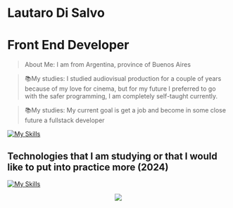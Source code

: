 
# Lautaro Di Salvo

# Front End Developer


> About Me: I am from Argentina, province of Buenos Aires

> 📚My studies: I studied audiovisual production for a couple of years because of my love for cinema, but for my future I preferred to go with the safer programming, I am completely self-taught currently.

> 📚My studies: My current goal is get a job and become in some close future a fullstack developer

[![My Skills](https://skillicons.dev/icons?i=html,css,js,tailwind,typescript,react,figma,vite,premiere,npm,yarn,notion,powershell,bash,scss,vscode,git,netlify,linkedin,firebase,discord,codepen)](https://skillicons.dev)

## Technologies that I am studying or that I would like to put into practice more (2024)
[![My Skills](https://skillicons.dev/icons?i=java,mysql,redux,astro)](https://skillicons.dev)


<div align="center">
    <a href="www.linkedin.com/in/ldsfrontend"></a>
    <img align="center" src="https://img.shields.io/badge/linkedin-%230077B5.svg?style=for-the-badge&logo=linkedin&logoColor=white" />
</div>



